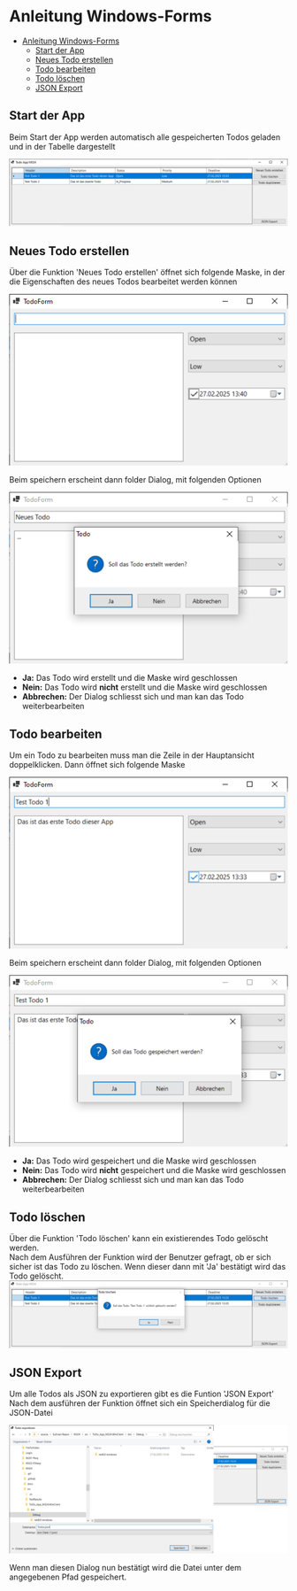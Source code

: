 # Anleitung Windows-Forms

- [Anleitung Windows-Forms](#anleitung-windows-forms)
  - [Start der App](#start-der-app)
  - [Neues Todo erstellen](#neues-todo-erstellen)
  - [Todo bearbeiten](#todo-bearbeiten)
  - [Todo löschen](#todo-löschen)
  - [JSON Export](#json-export)

## Start der App

Beim Start der App werden automatisch alle gespeicherten Todos geladen und in der Tabelle dargestellt

![app_on_start](./images/winforms/app_on_start.png)

## Neues Todo erstellen

Über die Funktion 'Neues Todo erstellen' öffnet sich folgende Maske, in der die Eigenschaften des neues Todos bearbeitet werden können

![new_todo_open](./images/winforms/new_todo_open.png)

Beim speichern erscheint dann folder Dialog, mit folgenden Optionen

![new_todo_on_close](./images/winforms/new_todo_on_close.png)

- **Ja:** Das Todo wird erstellt und die Maske wird geschlossen
- **Nein:** Das Todo wird **nicht** erstellt und die Maske wird geschlossen
- **Abbrechen:** Der Dialog schliesst sich und man kan das Todo weiterbearbeiten

## Todo bearbeiten

Um ein Todo zu bearbeiten muss man die Zeile in der Hauptansicht doppelklicken.
Dann öffnet sich folgende Maske

![todo_open](./images/winforms/todo_open.png)

Beim speichern erscheint dann folder Dialog, mit folgenden Optionen

![todo_on_close](./images/winforms/todo_on_close.png)

- **Ja:** Das Todo wird gespeichert und die Maske wird geschlossen
- **Nein:** Das Todo wird **nicht** gespeichert und die Maske wird geschlossen
- **Abbrechen:** Der Dialog schliesst sich und man kan das Todo weiterbearbeiten

## Todo löschen

Über die Funktion 'Todo löschen' kann ein existierendes Todo gelöscht werden. \
Nach dem Ausführen der Funktion wird der Benutzer gefragt, ob er sich sicher ist das Todo zu löschen.
Wenn dieser dann mit 'Ja' bestätigt wird das Todo gelöscht.
![app_on_delete](./images/winforms/app_on_delete.png)

## JSON Export

Um alle Todos als JSON zu exportieren gibt es die Funtion 'JSON Export'
Nach dem ausführen der Funktion öffnet sich ein Speicherdialog für die JSON-Datei

![app_on_export](./images/winforms/app_on_export.png)

Wenn man diesen Dialog nun bestätigt wird die Datei unter dem angegebenen Pfad gespeichert.
